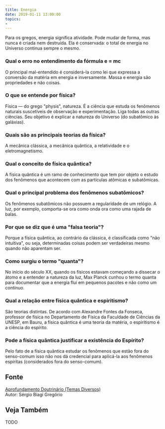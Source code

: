 ```yaml
---
title: Energia
date: 2019-01-11 13:00:00
topics: 
- 
---
```


Para os gregos, energia significa atividade. Pode mudar de forma, mas
nunca é criada nem destruída. Ela é conservada: o total de energia no
Universo continua sempre o mesmo.

### Qual o erro no entendimento da fórmula e = mc
O principal mal-entendido é considerá-la como lei que expressa a
conversão da matéria em energia e inversamente. Massa e energia são
propriedades e não coisas.

### O que se entende por física?
Física — do grego "physis", natureza. É a ciência que estuda os
fenômenos naturais suscetíveis de observação e experimentação. Liga
todas as outras ciências. Seu objetivo é explicar a natureza do Universo
(do subatômico às galáxias).

### Quais são as principais teorias da física?
A mecânica clássica, a mecânica quântica, a relatividade e o
eletromagnetismo.

### Qual o conceito de física quântica?
A física quântica é um ramo de conhecimento que tem por objeto o estudo
dos fenômenos que acontecem com as partículas atômicas e subatômicas.

### Qual o principal problema dos fenômenos subatômicos?
Os fenômenos subatômicos não possuem a regularidade de um relógio. A
luz, por exemplo, comporta-se ora como onda ora como uma rajada de
balas.

### Por que se diz que é uma "falsa teoria"?
Porque a física quântica, ao contrário da clássica, é classificada como
"não intuitiva", ou seja, determinadas coisas podem ser verdadeiras
mesmo quando não aparentam ser.

### Como surgiu o termo "quanta"?
No início do século XX, quando os físicos estavam começando a dissecar o
átomo e a entender a natureza da luz, Max Planck cunhou o termo quanta
para documentar que a energia flui em pequenos pacotes e não como um
contínuo.

### Qual a relação entre física quântica e espiritismo?
São teorias distintas. De acordo com Alexandre Fontes da Fonseca,
professor de física no Departamento de Física da Faculdade de Ciências
da UNESP, em Bauru, a física quântica é uma teoria da matéria, o
espiritismo é a ciência do espírito.

### Pode a física quântica justificar a existência do Espírito?
Pelo fato de a física quântica estudar os fenômenos que estão fora do
senso-comum isso não nos dá credencial para aplicá-la aos fenômenos
espíritas (considerados fora do senso-comum).


## Fonte
[Aprofundamento Doutrinário (Temas Diversos)](https://sites.google.com/view/aprofundamentodoutrinario/física-quântica)  
Autor: Sérgio Biagi Gregório



## Veja Também
TODO


